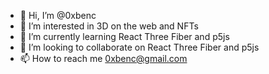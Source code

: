 - 👋 Hi, I’m @0xbenc
- 👀 I’m interested in 3D on the web and NFTs
- 🌱 I’m currently learning React Three Fiber and p5js
- 💞️ I’m looking to collaborate on React Three Fiber and p5js
- 📫 How to reach me 0xbenc@gmail.com
